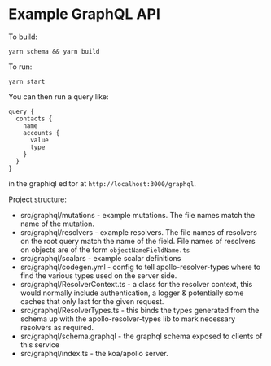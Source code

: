 # Example GraphQL API

To build:

```
yarn schema && yarn build
```

To run:

```
yarn start
```

You can then run a query like:

```
query {
  contacts {
    name
    accounts {
      value
      type
    }
  }
}
```

in the graphiql editor at `http://localhost:3000/graphql`.

Project structure:

- src/graphql/mutations - example mutations. The file names match the name of the mutation.
- src/graphql/resolvers - example resolvers. The file names of resolvers on the root query match the name of the field. File names of resolvers on objects are of the form `objectNameFieldName.ts`
- src/graphql/scalars - example scalar definitions
- src/graphql/codegen.yml - config to tell apollo-resolver-types where to find the various types used on the server side.
- src/graphql/ResolverContext.ts - a class for the resolver context, this would normally include authentication, a logger & potentially some caches that only last for the given request.
- src/graphql/ResolverTypes.ts - this binds the types generated from the schema up with the apollo-resolver-types lib to mark necessary resolvers as required.
- src/graphql/schema.graphql - the graphql schema exposed to clients of this service
- src/graphql/index.ts - the koa/apollo server.
